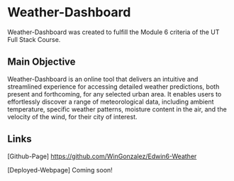 # Weather-Dashboard
Weather-Dashboard was created to fulfill the Module 6 criteria of the UT Full Stack Course. 




## Main Objective 
Weather-Dashboard is an online tool that delivers an intuitive and streamlined experience for accessing detailed weather predictions, both present and forthcoming, for any selected urban area. It enables users to effortlessly discover a range of meteorological data, including ambient temperature, specific weather patterns, moisture content in the air, and the velocity of the wind, for their city of interest.

## Links 
[Github-Page]
https://github.com/WinGonzalez/Edwin6-Weather

[Deployed-Webpage]
Coming soon!